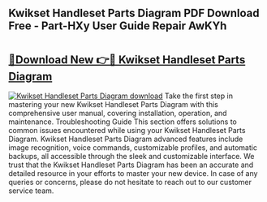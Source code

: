 ## Kwikset Handleset Parts Diagram PDF Download Free - Part-HXy User Guide Repair AwKYh

# <h2><a href="http://dfqzs6.blite.top/?on=Kwikset+Handleset+Parts+Diagram">🔗Download New 👉🔴 Kwikset Handleset Parts Diagram</a></h2>

[![Kwikset Handleset Parts Diagram download](https://i.imgur.com/lujVjoI.png)](http://dfqzs6.blite.top/?on=Kwikset+Handleset+Parts+Diagram)
Take the first step in mastering your new Kwikset Handleset Parts Diagram with this comprehensive user manual, covering installation, operation, and maintenance. Troubleshooting Guide This section offers solutions to common issues encountered while using your Kwikset Handleset Parts Diagram. Kwikset Handleset Parts Diagram advanced features include image recognition, voice commands, customizable profiles, and automatic backups, all accessible through the sleek and customizable interface. We trust that the Kwikset Handleset Parts Diagram has been an accurate and detailed resource in your efforts to master your new device. In case of any queries or concerns, please do not hesitate to reach out to our customer service team.
